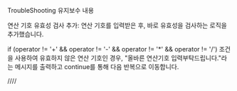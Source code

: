 TroubleShooting
 유지보수 내용

연산 기호 유효성 검사 추가:
연산 기호를 입력받은 후, 바로 유효성을 검사하는 로직을 추가했습니다.

if (operator != '+' && operator != '-' && operator != '*' && operator != '/') 조건을
사용하여 유효하지 않은 연산 기호인 경우, "올바른 연산기호 입력부탁드립니다."라는 메시지를 출력하고
continue를 통해 다음 반복으로 이동합니다.

////
